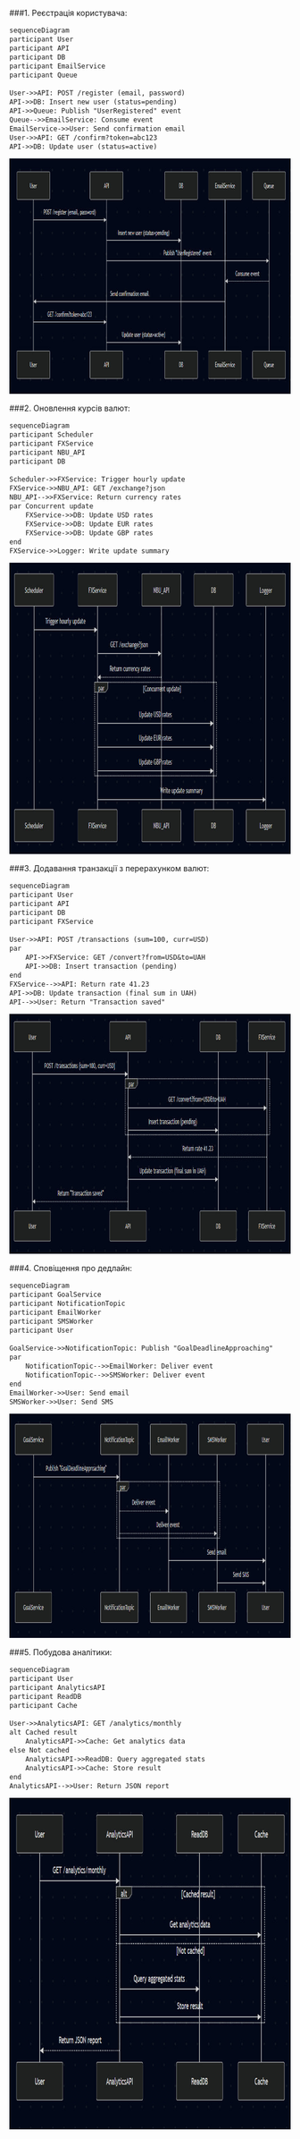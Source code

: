###1. Реєстрація користувача:

    sequenceDiagram
    participant User
    participant API
    participant DB
    participant EmailService
    participant Queue

    User->>API: POST /register (email, password)
    API->>DB: Insert new user (status=pending)
    API->>Queue: Publish "UserRegistered" event
    Queue-->>EmailService: Consume event
    EmailService->>User: Send confirmation email
    User->>API: GET /confirm?token=abc123
    API->>DB: Update user (status=active)

<img width="975" height="421" alt="image" src="https://github.com/Nazarii1444/HomiakFinance/blob/main/photo_2025-10-29_11-54-47.jpg" />

###2. Оновлення курсів валют:

    sequenceDiagram
    participant Scheduler
    participant FXService
    participant NBU_API
    participant DB

    Scheduler->>FXService: Trigger hourly update
    FXService->>NBU_API: GET /exchange?json
    NBU_API-->>FXService: Return currency rates
    par Concurrent update
        FXService->>DB: Update USD rates
        FXService->>DB: Update EUR rates
        FXService->>DB: Update GBP rates
    end
    FXService->>Logger: Write update summary

<img width="953" height="521" alt="image" src="https://github.com/Nazarii1444/HomiakFinance/blob/main/photo_2025-10-29_01-32-46.jpg" />

###3. Додавання транзакції з перерахунком валют:

    sequenceDiagram
    participant User
    participant API
    participant DB
    participant FXService

    User->>API: POST /transactions (sum=100, curr=USD)
    par
        API->>FXService: GET /convert?from=USD&to=UAH
        API->>DB: Insert transaction (pending)
    end
    FXService-->>API: Return rate 41.23
    API->>DB: Update transaction (final sum in UAH)
    API-->>User: Return "Transaction saved"

<img width="959" height="429" alt="image" src="https://github.com/Nazarii1444/HomiakFinance/blob/main/photo_2025-10-29_01-33-15.jpg" />

###4. Сповіщення про дедлайн:

    sequenceDiagram
    participant GoalService
    participant NotificationTopic
    participant EmailWorker
    participant SMSWorker
    participant User

    GoalService->>NotificationTopic: Publish "GoalDeadlineApproaching"
    par
        NotificationTopic-->>EmailWorker: Deliver event
        NotificationTopic-->>SMSWorker: Deliver event
    end
    EmailWorker->>User: Send email
    SMSWorker->>User: Send SMS

<img width="967" height="401" alt="image" src="https://github.com/Nazarii1444/HomiakFinance/blob/main/photo_2025-10-29_01-33-35.jpg" />

###5. Побудова аналітики:

    sequenceDiagram
    participant User
    participant AnalyticsAPI
    participant ReadDB
    participant Cache

    User->>AnalyticsAPI: GET /analytics/monthly
    alt Cached result
        AnalyticsAPI->>Cache: Get analytics data
    else Not cached
        AnalyticsAPI->>ReadDB: Query aggregated stats
        AnalyticsAPI->>Cache: Store result
    end
    AnalyticsAPI-->>User: Return JSON report

<img width="948" height="593" alt="image" src="https://github.com/Nazarii1444/HomiakFinance/blob/main/photo_2025-10-29_01-34-05.jpg" />



